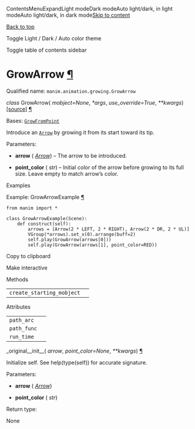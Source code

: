 ContentsMenuExpandLight modeDark modeAuto light/dark, in light modeAuto light/dark, in dark mode[Skip to content](https://docs.manim.community/en/stable/reference/manim.animation.growing.GrowArrow.html#furo-main-content)

[Back to top](https://docs.manim.community/en/stable/reference/manim.animation.growing.GrowArrow.html#)

Toggle Light / Dark / Auto color theme

Toggle table of contents sidebar

# GrowArrow [¶](https://docs.manim.community/en/stable/reference/manim.animation.growing.GrowArrow.html\#growarrow "Link to this heading")

Qualified name: `manim.animation.growing.GrowArrow`

_class_ GrowArrow( _mobject=None_, _\*args_, _use\_override=True_, _\*\*kwargs_) [\[source\]](https://docs.manim.community/en/stable/_modules/manim/animation/growing.html#GrowArrow) [¶](https://docs.manim.community/en/stable/reference/manim.animation.growing.GrowArrow.html#manim.animation.growing.GrowArrow "Link to this definition")

Bases: [`GrowFromPoint`](https://docs.manim.community/en/stable/reference/manim.animation.growing.GrowFromPoint.html#manim.animation.growing.GrowFromPoint "manim.animation.growing.GrowFromPoint")

Introduce an [`Arrow`](https://docs.manim.community/en/stable/reference/manim.mobject.geometry.line.Arrow.html#manim.mobject.geometry.line.Arrow "manim.mobject.geometry.line.Arrow") by growing it from its start toward its tip.

Parameters:

- **arrow** ( [_Arrow_](https://docs.manim.community/en/stable/reference/manim.mobject.geometry.line.Arrow.html#manim.mobject.geometry.line.Arrow "manim.mobject.geometry.line.Arrow")) – The arrow to be introduced.

- **point\_color** ( _str_) – Initial color of the arrow before growing to its full size. Leave empty to match arrow’s color.


Examples

Example: GrowArrowExample [¶](https://docs.manim.community/en/stable/reference/manim.animation.growing.GrowArrow.html#growarrowexample)

```
from manim import *

class GrowArrowExample(Scene):
    def construct(self):
        arrows = [Arrow(2 * LEFT, 2 * RIGHT), Arrow(2 * DR, 2 * UL)]
        VGroup(*arrows).set_x(0).arrange(buff=2)
        self.play(GrowArrow(arrows[0]))
        self.play(GrowArrow(arrows[1], point_color=RED))

```

Copy to clipboard

Make interactive

Methods

|     |     |
| --- | --- |
| `create_starting_mobject` |  |

Attributes

|     |     |
| --- | --- |
| `path_arc` |  |
| `path_func` |  |
| `run_time` |  |

\_original\_\_init\_\_( _arrow_, _point\_color=None_, _\*\*kwargs_) [¶](https://docs.manim.community/en/stable/reference/manim.animation.growing.GrowArrow.html#manim.animation.growing.GrowArrow._original__init__ "Link to this definition")

Initialize self. See help(type(self)) for accurate signature.

Parameters:

- **arrow** ( [_Arrow_](https://docs.manim.community/en/stable/reference/manim.mobject.geometry.line.Arrow.html#manim.mobject.geometry.line.Arrow "manim.mobject.geometry.line.Arrow"))

- **point\_color** ( _str_)


Return type:

None